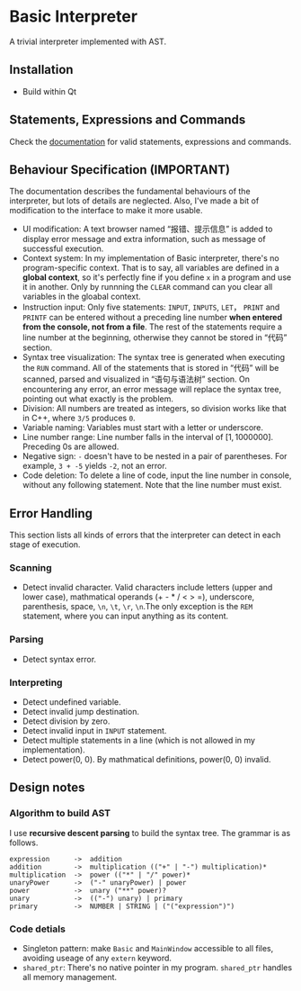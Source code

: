 # Basic Interpreter

A trivial interpreter implemented with AST.

## Installation

- Build within Qt

## Statements, Expressions and Commands

Check the [documentation](https://github.com/Gun9niR/Basic/blob/master/Basic-doc.pdf) for valid statements, expressions and commands.

## Behaviour Specification (IMPORTANT)

The documentation describes the fundamental behaviours of the interpreter, but lots of details are neglected. Also, I've made a bit of modification to the interface to make it more usable.

- UI modification: A text browser named “报错、提示信息” is added to display error message and extra information, such as message of successful execution.
- Context system: In my implementation of Basic interpreter, there's no program-specific context. That is to say, all variables are defined in a **global context**, so it's perfectly fine if you define `x` in a program and use it in another. Only by runnning the `CLEAR` command can you clear all variables in the gloabal context.
- Instruction input: Only five statements: `INPUT`, `INPUTS`, `LET`， `PRINT` and `PRINTF` can be entered without a preceding line number **when entered from the console, not from a file**. The rest of the statements require a line number at the beginning, otherwise they cannot be stored in “代码” section.
- Syntax tree visualization: The syntax tree is generated when executing the `RUN` command. All of the statements that is stored in “代码” will be scanned, parsed and visualized in “语句与语法树” section. On encountering any error, an error message will replace the syntax tree, pointing out what exactly is the problem.
- Division: All numbers are treated as integers, so division works like that in C++, where `3/5` produces `0`.
- Variable naming: Variables must start with a letter or underscore.
- Line number range: Line number falls in the interval of $[1, 1000000]$. Preceding $0$s are allowed.
- Negative sign: `-` doesn't have to be nested in a pair of parentheses. For example, `3 + -5` yields `-2`, not an error.
- Code deletion: To delete a line of code, input the line number in console, without any following statement. Note that the line number must exist.

## Error Handling

This section lists all kinds of errors that the interpreter can detect in each stage of execution.

### Scanning

- Detect invalid character. Valid characters include letters (upper and lower case), mathmatical operands (+ - * / < > =), underscore, parenthesis, space, `\n`, `\t`, `\r`, `\n`.The only exception is the `REM` statement, where you can input anything as its content.

### Parsing

- Detect syntax error.

### Interpreting

- Detect undefined variable.
- Detect invalid jump destination.
- Detect division by zero.
- Detect invalid input in `INPUT` statement.
- Detect multiple statements in a line (which is not allowed in my implementation).
- Detect power(0, 0). By mathmatical definitions, power(0, 0) invalid.

## Design notes

### Algorithm to build AST

I use **recursive descent parsing** to build the syntax tree. The grammar is as follows.

```text
expression      ->  addition
addition        ->  multiplication (("+" | "-") multiplication)*
multiplication  ->  power (("*" | "/" power)*
unaryPower      ->  ("-" unaryPower) | power
power           ->  unary ("**" power)?
unary           ->  (("-") unary) | primary
primary         ->  NUMBER | STRING | ("("expression")")
```

### Code detials

- Singleton pattern: make `Basic` and `MainWindow` accessible to all files, avoiding useage of any `extern` keyword.
- `shared_ptr`: There's no native pointer in my program. `shared_ptr` handles all memory management.
